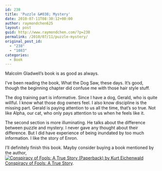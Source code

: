 ```yaml
---
id: 238
title: 'Puzzle &#038; Mystery'
date: 2010-07-11T08:30:12+00:00
author: raymondchen625
layout: post
guid: http://www.raymondchen.com/?p=238
permalink: /2010/07/11/puzzle-mystery/
original_post_id:
  - "238"
  - "1083"
categories:
  - Book
---
```

Malcolm Gladwell&#8217;s book is as good as always.

I&#8217;ve been reading the book, What the Dog Saw, these days. It&#8217;s good, though the beginning chapter did confuse me with those hair style stuff.

The dog training part is informative. Since I have a dog, Gerald, who is quite willful. I know what those dog owners feel. I also know discipline is the missing part. Gerald is paying attention to us all the time, that&#8217;s so true. Not like Alpha, our cat, who only pays attention to us when he feels like it.

The second section is more illuminating. He talks about the difference between puzzle and mystery. I never gave any thought about their difference. But I did have experience of being inundated by too much information. I like the story of Enron.

I&#8217;ll definitely finish this book. Mayby consider buying a book mentioned by the author, [![Conspiracy of Fools: A True Story (Paperback) by Kurt Eichenwald](http://photo.goodreads.com/books/1168030778s/29519.jpg "Conspiracy of Fools: A True Story (Paperback) by Kurt Eichenwald")](http://www.goodreads.com/book/show/29519.Conspiracy_of_Fools) [Conspiracy of Fools: A True Story](http://www.goodreads.com/book/show/29519.Conspiracy_of_Fools).